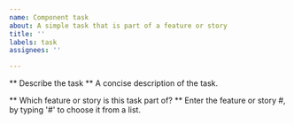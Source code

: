 ```yaml
---
name: Component task
about: A simple task that is part of a feature or story
title: ''
labels: task
assignees: ''

---
```


** Describe the task **
A concise description of the task.

** Which feature or story is this task part of? **
Enter the feature or story #, by typing '#' to choose it from a list.
